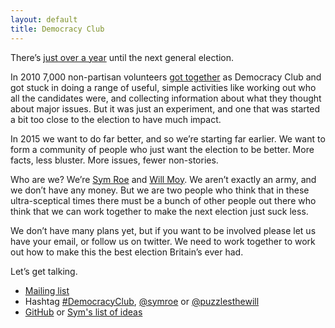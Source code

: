 ```yaml
---
layout: default
title: Democracy Club
---
```


There’s [just over a year](https://twitter.com/DaysToElection) until the next general election.

In 2010 7,000 non-partisan volunteers [got together](http://news.bbc.co.uk/1/hi/uk_politics/election_2010/8651258.stm) as Democracy Club and got stuck in doing a range of useful, simple activities like working out who all the candidates were, and collecting information about what they thought about major issues. But it was just an experiment, and one that was started a bit too close to the election to have much impact. 

In 2015 we want to do far better, and so we’re starting far earlier.  We want to form a community of people who just want the election to be better. More facts, less bluster. More issues, fewer non-stories.

Who are we? We’re [Sym Roe](https://twitter.com/symroe) and [Will Moy](https://twitter.com/puzzlesthewill). We aren’t exactly an army, and we don’t have any money. But we are two people who think that in these ultra-sceptical times there must be a bunch of other people out there who think that we can work together to make the next election just suck less.

We don’t have many plans yet, but if you want to be involved please let us have your email, or follow us on twitter. We need to work together to work out how to make this the best election Britain’s ever had.

Let’s get talking.

* [Mailing list](https://groups.google.com/forum/#!forum/democracy-club)
* Hashtag [#DemocracyClub](https://twitter.com/search?q=%23democracyclub), [@symroe](https://twitter.com/symroe) or [@puzzlesthewill](https://twitter.com/puzzlesthewill)
* [GitHub](https://github.com/DemocracyClub/) or [Sym's list of ideas](https://github.com/symroe/Election/blob/master/IDEAS.mkd)